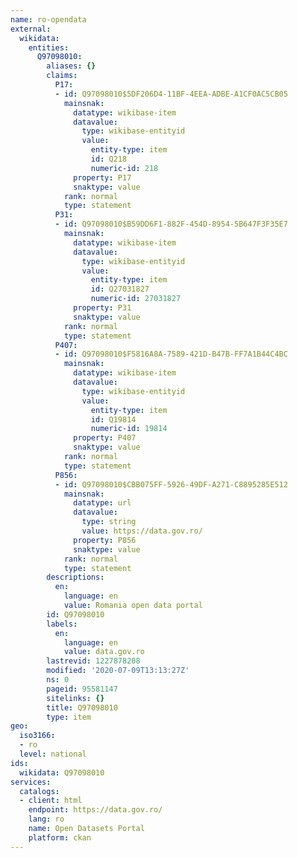 ```yaml
---
name: ro-opendata
external:
  wikidata:
    entities:
      Q97098010:
        aliases: {}
        claims:
          P17:
          - id: Q97098010$5DF206D4-11BF-4EEA-ADBE-A1CF0AC5CB05
            mainsnak:
              datatype: wikibase-item
              datavalue:
                type: wikibase-entityid
                value:
                  entity-type: item
                  id: Q218
                  numeric-id: 218
              property: P17
              snaktype: value
            rank: normal
            type: statement
          P31:
          - id: Q97098010$B59DD6F1-882F-454D-8954-5B647F3F35E7
            mainsnak:
              datatype: wikibase-item
              datavalue:
                type: wikibase-entityid
                value:
                  entity-type: item
                  id: Q27031827
                  numeric-id: 27031827
              property: P31
              snaktype: value
            rank: normal
            type: statement
          P407:
          - id: Q97098010$F5816A8A-7589-421D-B47B-FF7A1B44C4BC
            mainsnak:
              datatype: wikibase-item
              datavalue:
                type: wikibase-entityid
                value:
                  entity-type: item
                  id: Q19814
                  numeric-id: 19814
              property: P407
              snaktype: value
            rank: normal
            type: statement
          P856:
          - id: Q97098010$CBB075FF-5926-49DF-A271-C8895285E512
            mainsnak:
              datatype: url
              datavalue:
                type: string
                value: https://data.gov.ro/
              property: P856
              snaktype: value
            rank: normal
            type: statement
        descriptions:
          en:
            language: en
            value: Romania open data portal
        id: Q97098010
        labels:
          en:
            language: en
            value: data.gov.ro
        lastrevid: 1227878208
        modified: '2020-07-09T13:13:27Z'
        ns: 0
        pageid: 95581147
        sitelinks: {}
        title: Q97098010
        type: item
geo:
  iso3166:
  - ro
  level: national
ids:
  wikidata: Q97098010
services:
  catalogs:
  - client: html
    endpoint: https://data.gov.ro/
    lang: ro
    name: Open Datasets Portal
    platform: ckan
---
```

